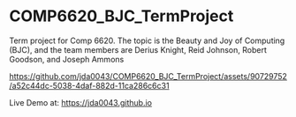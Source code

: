 # COMP6620_BJC_TermProject
Term project for Comp 6620. The topic is the Beauty and Joy of Computing (BJC), and the team members are Derius Knight, Reid Johnson, Robert Goodson, and Joseph Ammons

https://github.com/jda0043/COMP6620_BJC_TermProject/assets/90729752/a52c44dc-5038-4daf-882d-11ca286c6c31

Live Demo at: https://jda0043.github.io


